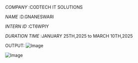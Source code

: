 *COMPANY* :CODTECH IT SOLUTIONS

*NAME* :D.GNANESWARI

*INTERN ID* :CT6WPIY

*DURATION TIME* :JANUARY 25TH,2025 to MARCH 10TH,2025

OUTPUT:
![Image](https://github.com/user-attachments/assets/1628e819-ca8a-4993-a3bd-d8ff4c0bb407)

![Image](https://github.com/user-attachments/assets/e73cfc99-c495-4cb6-a7a4-4f5c0f1a2b6b)
